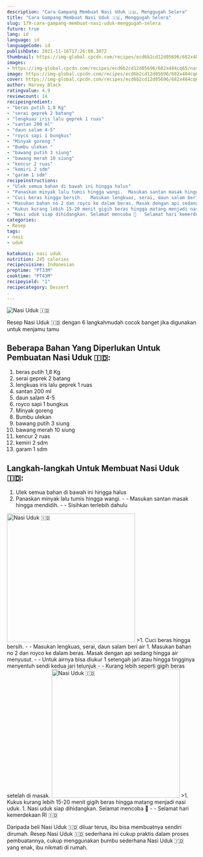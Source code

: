 ```yaml
---
description: "Cara Gampang Membuat Nasi Uduk 🇮🇩, Menggugah Selera"
title: "Cara Gampang Membuat Nasi Uduk 🇮🇩, Menggugah Selera"
slug: 179-cara-gampang-membuat-nasi-uduk-menggugah-selera
future: true
lang: id
language: id
languageCode: id
publishDate: 2021-11-16T17:26:08.307Z 
thumbnail: https://img-global.cpcdn.com/recipes/ecd6b2cd12d05696/682x484cq65/nasi-uduk-foto-resep-utama.png
images:
- https://img-global.cpcdn.com/recipes/ecd6b2cd12d05696/682x484cq65/nasi-uduk-foto-resep-utama.png
image: https://img-global.cpcdn.com/recipes/ecd6b2cd12d05696/682x484cq65/nasi-uduk-foto-resep-utama.png
cover: https://img-global.cpcdn.com/recipes/ecd6b2cd12d05696/682x484cq65/nasi-uduk-foto-resep-utama.png
author: Harvey Black
ratingvalue: 4.9
reviewcount: 14
recipeingredient:
- "beras putih 1,8 Kg"
- "serai geprek 2 batang"
- "lengkuas iris lalu geprek 1 ruas"
- "santan 200 ml"
- "daun salam 4-5"
- "royco sapi 1 bungkus"
- "Minyak goreng "
- "Bumbu ulekan "
- "bawang putih 3 siung"
- "bawang merah 10 siung"
- "kencur 2 ruas"
- "kemiri 2 sdm"
- "garam 1 sdm"
recipeinstructions:
- "Ulek semua bahan di bawah ini hingga halus"
- "Panaskan minyak lalu tumis hingga wangi.  Masukan santan masak hingga mendidih.   Sisihkan terlebih dahulu"
- "Cuci beras hingga bersih.   Masukan lengkuas, serai, daun salam beri air"
- "Masukan bahan no 2 dan royco ke dalam beras. Masak dengan api sedang hingga air menyusut.  Untuk airnya bisa diukur 1 setengah jari atau hingga tingginya menyentuh sendi kedua jari telunjuk  Kurang lebih seperti gigih beras setelah di masak."
- "Kukus kurang lebih 15-20 menit gigih beras hingga matang menjadi nasi uduk."
- "Nasi uduk siap dihidangkan. Selamat mencoba 🥰   Selamat hari kemerdekaan RI 🇮🇩"
categories:
- Resep
tags:
- nasi
- uduk

katakunci: nasi uduk 
nutrition: 245 calories
recipecuisine: Indonesian
preptime: "PT33M"
cooktime: "PT43M"
recipeyield: "1"
recipecategory: Dessert
. 
---
```



![Nasi Uduk 🇮🇩](https://img-global.cpcdn.com/recipes/ecd6b2cd12d05696/682x484cq65/nasi-uduk-foto-resep-utama.png)

Resep Nasi Uduk 🇮🇩    dengan 6 langkahmudah cocok banget jika digunakan untuk menjamu tamu

<!--inarticleads1-->

## Beberapa Bahan Yang Diperlukan Untuk Pembuatan Nasi Uduk 🇮🇩:

1. beras putih 1,8 Kg
1. serai geprek 2 batang
1. lengkuas iris lalu geprek 1 ruas
1. santan 200 ml
1. daun salam 4-5
1. royco sapi 1 bungkus
1. Minyak goreng 
1. Bumbu ulekan 
1. bawang putih 3 siung
1. bawang merah 10 siung
1. kencur 2 ruas
1. kemiri 2 sdm
1. garam 1 sdm



<!--inarticleads2-->

## Langkah-langkah Untuk Membuat Nasi Uduk 🇮🇩:

1. Ulek semua bahan di bawah ini hingga halus
1. Panaskan minyak lalu tumis hingga wangi. -  - Masukan santan masak hingga mendidih.  -  - Sisihkan terlebih dahulu
<img class="lazyload" data-src="//assets-global.cpcdn.com/assets/icons/button_play-2c75c40dde080a61004c1f40b05d8f140eaff45d7e9e6481dc71c63d2e7c4909.png" alt="Nasi Uduk 🇮🇩" width="340" height="340">
>1. Cuci beras hingga bersih.  -  - Masukan lengkuas, serai, daun salam beri air
1. Masukan bahan no 2 dan royco ke dalam beras. Masak dengan api sedang hingga air menyusut. -  - Untuk airnya bisa diukur 1 setengah jari atau hingga tingginya menyentuh sendi kedua jari telunjuk -  - Kurang lebih seperti gigih beras setelah di masak.
<img class="lazyload" data-src="//assets-global.cpcdn.com/assets/icons/button_play-2c75c40dde080a61004c1f40b05d8f140eaff45d7e9e6481dc71c63d2e7c4909.png" alt="Nasi Uduk 🇮🇩" width="340" height="340">
>1. Kukus kurang lebih 15-20 menit gigih beras hingga matang menjadi nasi uduk.
1. Nasi uduk siap dihidangkan. Selamat mencoba 🥰  -  - Selamat hari kemerdekaan RI 🇮🇩




Daripada   beli  Nasi Uduk 🇮🇩  diluar terus, ibu  bisa membuatnya sendiri dirumah. Resep  Nasi Uduk 🇮🇩  sederhana ini cukup praktis dalam proses pembuatannya, cukup menggunakan bumbu sederhana  Nasi Uduk 🇮🇩  yang enak, ibu nikmati di rumah.
